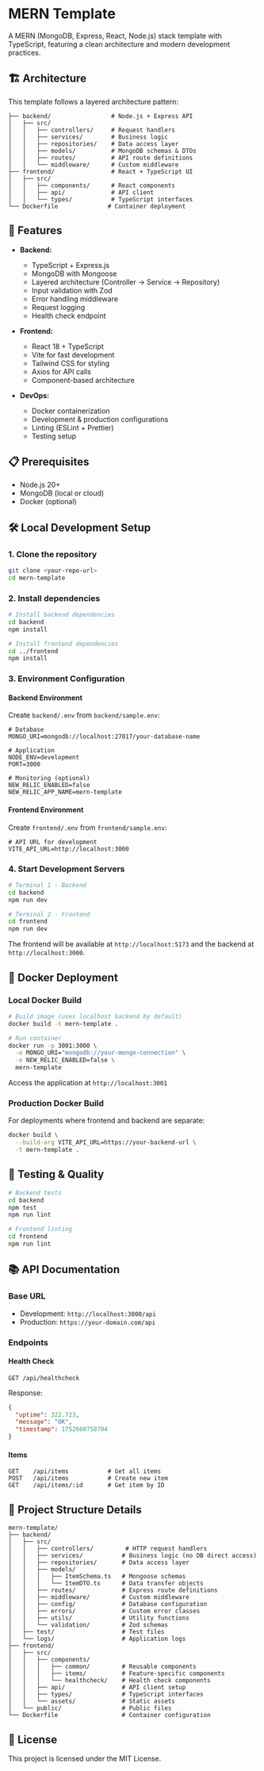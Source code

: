 # MERN Template

A MERN (MongoDB, Express, React, Node.js) stack template with TypeScript, featuring a clean architecture and modern development practices.

## 🏗️ Architecture

This template follows a layered architecture pattern:

```
├── backend/                 # Node.js + Express API
│   ├── src/
│   │   ├── controllers/     # Request handlers
│   │   ├── services/        # Business logic
│   │   ├── repositories/    # Data access layer
│   │   ├── models/          # MongoDB schemas & DTOs
│   │   ├── routes/          # API route definitions
│   │   └── middleware/      # Custom middleware
├── frontend/                # React + TypeScript UI
│   ├── src/
│   │   ├── components/      # React components
│   │   ├── api/             # API client
│   │   └── types/           # TypeScript interfaces
└── Dockerfile              # Container deployment
```

## 🚀 Features

- **Backend:**
  - TypeScript + Express.js
  - MongoDB with Mongoose
  - Layered architecture (Controller → Service → Repository)
  - Input validation with Zod
  - Error handling middleware
  - Request logging
  - Health check endpoint

- **Frontend:**
  - React 18 + TypeScript
  - Vite for fast development
  - Tailwind CSS for styling
  - Axios for API calls
  - Component-based architecture

- **DevOps:**
  - Docker containerization
  - Development & production configurations
  - Linting (ESLint + Prettier)
  - Testing setup

## 📋 Prerequisites

- Node.js 20+
- MongoDB (local or cloud)
- Docker (optional)

## 🛠️ Local Development Setup

### 1. Clone the repository

```bash
git clone <your-repo-url>
cd mern-template
```

### 2. Install dependencies

```bash
# Install backend dependencies
cd backend
npm install

# Install frontend dependencies
cd ../frontend
npm install
```

### 3. Environment Configuration

#### Backend Environment
Create `backend/.env` from `backend/sample.env`:

```env
# Database
MONGO_URI=mongodb://localhost:27017/your-database-name

# Application
NODE_ENV=development
PORT=3000

# Monitoring (optional)
NEW_RELIC_ENABLED=false
NEW_RELIC_APP_NAME=mern-template
```

#### Frontend Environment
Create `frontend/.env` from `frontend/sample.env`:

```env
# API URL for development
VITE_API_URL=http://localhost:3000
```

### 4. Start Development Servers

```bash
# Terminal 1 - Backend
cd backend
npm run dev

# Terminal 2 - Frontend  
cd frontend
npm run dev
```

The frontend will be available at `http://localhost:5173` and the backend at `http://localhost:3000`.

## 🐳 Docker Deployment

### Local Docker Build

```bash
# Build image (uses localhost backend by default)
docker build -t mern-template .

# Run container
docker run -p 3001:3000 \
  -e MONGO_URI="mongodb://your-mongo-connection" \
  -e NEW_RELIC_ENABLED=false \
  mern-template
```

Access the application at `http://localhost:3001`

### Production Docker Build

For deployments where frontend and backend are separate:

```bash
docker build \
  --build-arg VITE_API_URL=https://your-backend-url \
  -t mern-template .
```

## 🧪 Testing & Quality

```bash
# Backend tests
cd backend
npm test
npm run lint

# Frontend linting
cd frontend
npm run lint
```

## 📚 API Documentation

### Base URL
- Development: `http://localhost:3000/api`
- Production: `https://your-domain.com/api`

### Endpoints

#### Health Check
```
GET /api/healthcheck
```
Response:
```json
{
  "uptime": 322.723,
  "message": "OK", 
  "timestamp": 1752660758704
}
```

#### Items
```
GET    /api/items           # Get all items
POST   /api/items           # Create new item
GET    /api/items/:id       # Get item by ID
```

## 📁 Project Structure Details

```
mern-template/
├── backend/
│   ├── src/
│   │   ├── controllers/         # HTTP request handlers
│   │   ├── services/           # Business logic (no DB direct access)
│   │   ├── repositories/       # Data access layer
│   │   ├── models/            
│   │   │   ├── ItemSchema.ts   # Mongoose schemas
│   │   │   └── ItemDTO.ts      # Data transfer objects
│   │   ├── routes/             # Express route definitions
│   │   ├── middleware/         # Custom middleware
│   │   ├── config/             # Database configuration
│   │   ├── errors/             # Custom error classes
│   │   ├── utils/              # Utility functions
│   │   └── validation/         # Zod schemas
│   ├── test/                   # Test files
│   └── logs/                   # Application logs
├── frontend/
│   ├── src/
│   │   ├── components/
│   │   │   ├── common/         # Reusable components
│   │   │   ├── items/          # Feature-specific components
│   │   │   └── healthcheck/    # Health check components
│   │   ├── api/                # API client setup
│   │   ├── types/              # TypeScript interfaces
│   │   └── assets/             # Static assets
│   └── public/                 # Public files
└── Dockerfile                  # Container configuration
```

## 📄 License

This project is licensed under the MIT License.
